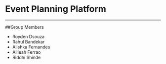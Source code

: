 # Event Planning Platform
---
##Group Members
- Royden Dsouza
- Rahul Bandekar
- Alishka Fernandes
- Allieah Ferrao
- Riddhi Shinde

